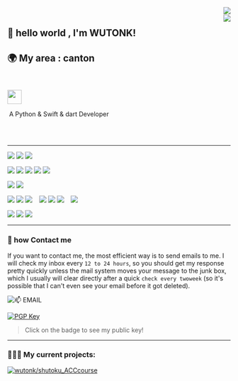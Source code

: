 <a href="https://github.com/WTUONK"><img align="right" src="https://github-readme-stats.cubik65536.top/api?theme=github_dark&username=WUTONK&count_private=true&hide=stars&show_icons=true&line_height=24"></a>
<br/>
<a href="https://github.com/WUTONK"><img align="right" src="https://github-readme-stats.cubik65536.top/api/top-langs/?theme=github_dark&username=WUTONK&layout=compact&count_private=true&card_width=445"></a>


## 🙌 hello world , I'm WUTONK!

## 🌍 My area : canton 
<br />
<br />
<a href="https://www.wutonk.xyz"><img src="https://img.shields.io/website?ddown_message=Offline&label=www.wutonk.xyz&style=for-the-badge&up_message=Online&url=https%3A%2F%2Fwww.wutonk.xyz" width="auto" height="32"></a>


​		A Python & Swift & dart Developer

<br />
<br />


<hr/>

<p>
  <img src="https://img.shields.io/badge/Apple-%23000000.svg?style=for-the-badge&logo=apple&logoColor=white" />
  <img src="https://img.shields.io/badge/iOS-000000?style=for-the-badge&logo=ios&logoColor=white" />
  <img src="https://img.shields.io/badge/iPadOS-000000?style=for-the-badge&logo=ios&logoColor=white" />
</p>

<p>
  <img src="https://img.shields.io/badge/macOS-000000?style=for-the-badge&logo=macos&logoColor=F0F0F0" />
  <img src="https://img.shields.io/badge/Windows%2011-0078D6?style=for-the-badge&logo=windows&logoColor=white" />
  <img src= "https://img.shields.io/badge/Windows%2095-008484?style=for-the-badge&logo=windows95&logoColor=white" />
  <img src="https://img.shields.io/badge/Ubuntu-E95420?style=for-the-badge&logo=ubuntu&logoColor=white" />
  <img src="https://img.shields.io/badge/-Rocky%20Linux-%2310B981?style=for-the-badge&logo=rockylinux&logoColor=white" />
</p>

<p>
  <img src="https://img.shields.io/badge/iTerm2-546E7A?style=for-the-badge&logo=iTerm2&logoColor=F0F0F0" />
  <img src="https://img.shields.io/badge/Windows%20Terminal-4D4D4D?style=for-the-badge&logo=windows-terminal&logoColor=F0F0F0" />
</p>

<p>
  <img src="https://img.shields.io/badge/python-3670A0?style=for-the-badge&logo=python&logoColor=ffdd54" />
  <img src="https://img.shields.io/badge/swift-F54A2A?style=for-the-badge&logo=swift&logoColor=white" />
  <img src="https://img.shields.io/badge/c%23-%23239120.svg?style=for-the-badge&logo=c-sharp&logoColor=white" />
  &nbsp;&nbsp;
  <img src="https://img.shields.io/badge/css3-%231572B6.svg?style=for-the-badge&logo=css3&logoColor=white" />
  <img src="https://img.shields.io/badge/html5-%23E34F26.svg?style=for-the-badge&logo=html5&logoColor=white" />
  <img src="https://img.shields.io/badge/vuejs-%2335495e.svg?style=for-the-badge&logo=vuedotjs&logoColor=%234FC08D" />
  &nbsp;&nbsp;
  <img src="https://img.shields.io/badge/markdown-%23000000.svg?style=for-the-badge&logo=markdown&logoColor=white" />
</p>

<p>
  <img src="https://img.shields.io/badge/pycharm-143?style=for-the-badge&logo=pycharm&logoColor=black&color=black&labelColor=green" />
  <img src="https://img.shields.io/badge/Visual%20Studio%20Code-0078d7.svg?style=for-the-badge&logo=visual-studio-code&logoColor=white" />
  <img src="https://img.shields.io/badge/Xcode-007ACC?style=for-the-badge&logo=Xcode&logoColor=white" />
</p>

------

### 📮 how Contact me

If you want to contact me, the most efficient way is to send emails to me. I will check my inbox every `12 to 24 hours`, so you should get my response pretty quickly unless the mail system moves your message to the junk box, which I usually will clear directly after a quick `check every twoweek` (so it's possible that I can't even see your email before it got deleted).

![📫 EMAIL](https://img.shields.io/badge/📫%20EMAIL-wjt474696120%40gmail.com-informational?style=for-the-badge)

[![PGP Key](https://img.shields.io/badge/My%20PGP%20Fingerprint-653A%20A570%203763%2028A5%2029E1%20C330%20F059%20FD7E%20E079%20F8B0-%23FA7343?style=for-the-badge)](./pgp-public-key.txt)

 > Click on the badge to see my public key!


------

### 🧑🏻‍💻 My current projects:

[![wutonk/shutoku_ACCcourse](https://github-readme-stats.vercel.app/api/pin/?theme=github_dark&username=wutonk&repo=shutoku_ACCcourse&show_owner=true)](https://github.com/Ileriayo/markdown-badges)

